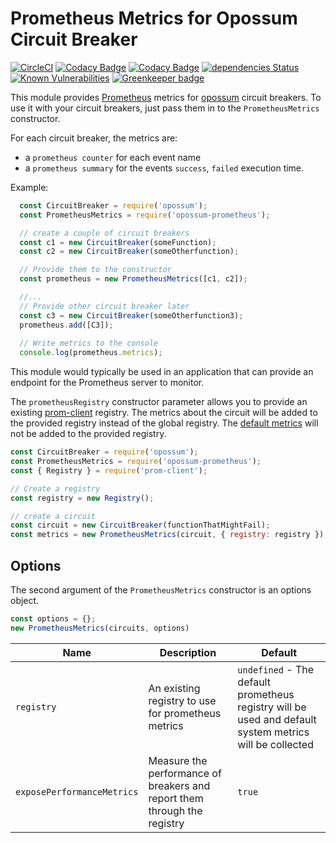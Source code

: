 # Prometheus Metrics for Opossum Circuit Breaker

[![CircleCI](https://circleci.com/gh/nodeshift/opossum-prometheus.svg?style=svg)](https://circleci.com/gh/nodeshift/opossum-prometheus)
[![Codacy Badge](https://api.codacy.com/project/badge/Grade/6dcbcd9e5a6649faafb5b00ceeecb4db)](https://www.codacy.com/app/nodeshift/opossum-prometheus?utm_source=github.com&amp;utm_medium=referral&amp;utm_content=nodeshift/opossum-prometheus&amp;utm_campaign=Badge_Grade)
[![Codacy Badge](https://api.codacy.com/project/badge/Coverage/6dcbcd9e5a6649faafb5b00ceeecb4db)](https://www.codacy.com/app/nodeshift/opossum-prometheus?utm_source=github.com&utm_medium=referral&utm_content=nodeshift/opossum-prometheus&utm_campaign=Badge_Coverage)
[![dependencies Status](https://david-dm.org/nodeshift/opossum-prometheus/status.svg)](https://david-dm.org/nodeshift/opossum-prometheus)
[![Known Vulnerabilities](https://snyk.io/test/npm/opossum-prometheus/badge.svg)](https://snyk.io/test/npm/opossum-prometheus) [![Greenkeeper badge](https://badges.greenkeeper.io/nodeshift/opossum-prometheus.svg)](https://greenkeeper.io/)

This module provides [Prometheus](https://prometheus.io/) metrics for
[opossum](https://github.com/nodeshift/opossum) circuit breakers. To use
it with your circuit breakers, just pass them in to the `PrometheusMetrics`
constructor.

For each circuit breaker, the metrics are:

  * a `prometheus counter` for each event name
  * a `prometheus summary` for the events `success`, `failed` execution time.

Example:

```js
  const CircuitBreaker = require('opossum');
  const PrometheusMetrics = require('opossum-prometheus');

  // create a couple of circuit breakers
  const c1 = new CircuitBreaker(someFunction);
  const c2 = new CircuitBreaker(someOtherfunction);

  // Provide them to the constructor
  const prometheus = new PrometheusMetrics([c1, c2]);

  //...
  // Provide other circuit breaker later
  const c3 = new CircuitBreaker(someOtherfunction3);
  prometheus.add([C3]);
  
  // Write metrics to the console
  console.log(prometheus.metrics);
```

This module would typically be used in an application that can provide
an endpoint for the Prometheus server to monitor.

The `prometheusRegistry` constructor parameter allows you to provide an existing
[prom-client](https://github.com/siimon/prom-client) registry.
The metrics about the circuit will be added to the provided registry instead
of the global registry.
The [default metrics](https://github.com/siimon/prom-client#default-metrics)
will not be added to the provided registry.

```js
const CircuitBreaker = require('opossum');
const PrometheusMetrics = require('opossum-prometheus');
const { Registry } = require('prom-client');

// Create a registry
const registry = new Registry();

// create a circuit
const circuit = new CircuitBreaker(functionThatMightFail);
const metrics = new PrometheusMetrics(circuit, { registry: registry })
```

## Options
The second argument of the `PrometheusMetrics` constructor is an options object.

```js
const options = {};
new PrometheusMetrics(circuits, options)
```

|Name                      |Description                                                             |Default                                                                                                |
|--------------------------|------------------------------------------------------------------------|-------------------------------------------------------------------------------------------------------|
|`registry`                |An existing registry to use for prometheus metrics                      |`undefined` - The default prometheus registry will be used and default system metrics will be collected|
|`exposePerformanceMetrics`|Measure the performance of breakers and report them through the registry|`true`                                                                                                 |
